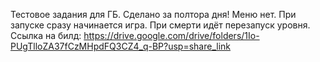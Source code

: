 Тестовое задания для ГБ. Сделано за полтора дня!
Меню нет. При запуске сразу начинается игра. При смерти идёт перезапуск уровня.
Ссылка на билд: https://drive.google.com/drive/folders/1Io-PUgTlloZA37fCzMHpdFQ3CZ4_q-BP?usp=share_link
